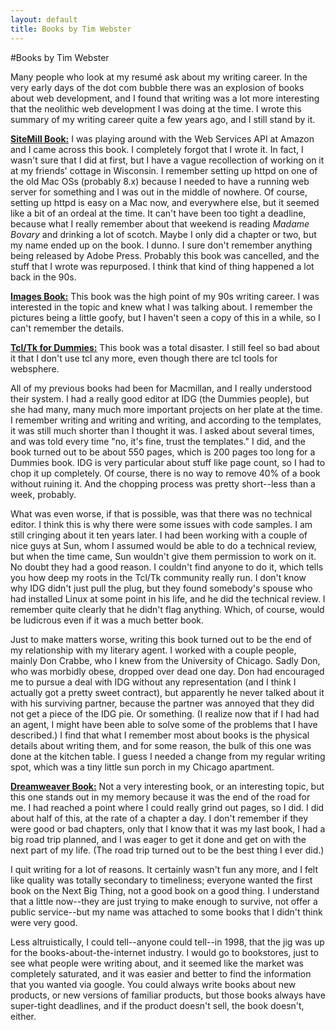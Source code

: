 ```yaml
---
layout: default
title: Books by Tim Webster
---
```

#Books by Tim Webster

<div markdown = "1" id = "books">
Many people who look at my resumé ask about my writing career. In the very early days of the dot com bubble there was an explosion of books about web development, and I found that writing was a lot more interesting that the neolithic web development I was doing at the time. I wrote this summary of my writing career quite a few years ago, and I still stand by it.

[**SiteMill Book:**](http://www.amazon.com/o/ASIN/156830319X/105-1018279-2064405?SubscriptionId=18KH0TE66DJMX9TMF1R2)
I was playing around with the Web Services API at Amazon and I came
across this book. I completely forgot that I wrote it. In fact, I wasn&apos;t
sure that I did at first, but I have a vague recollection of working on
it at my friends&apos; cottage in Wisconsin. I remember setting up httpd on
one of the old Mac OSs (probably 8.x) because I needed to have a running
web server for something and I was out in the middle of nowhere. Of
course, setting up httpd is easy on a Mac now, and everywhere else, but
it seemed like a bit of an ordeal at the time. It can&apos;t have been too
tight a deadline, because what I really remember about that weekend is
reading *Madame Bovary* and drinking a lot of scotch. Maybe I only did a
chapter or two, but my name ended up on the book. I dunno. I sure don&apos;t
remember anything being released by Adobe Press. Probably this book was
cancelled, and the stuff that I wrote was repurposed. I think that kind
of thing happened a lot back in the 90s.

[**Images
Book:**](http://www.amazon.com/Web-Designers-Guide-Graphics-Jpeg/dp/1568303637/ref=sr_1_1?ie=UTF8&s=books&qid=1210131067&sr=1-1)
This book was the high point of my 90s writing career. I was interested
in the topic and knew what I was talking about. I remember the pictures
being a little goofy, but I haven&apos;t seen a copy of this in a while, so I
can&apos;t remember the details.

[**Tcl/Tk for
Dummies:**](http://www.amazon.com/TCL-TK-Dummies-Tim-Webster/dp/0764501526/ref=sr_1_5?ie=UTF8&s=books&qid=1210126556&sr=1-5)
This book was a total disaster. I still feel so bad about it that I don&apos;t use
tcl any more, even though there are tcl tools for websphere.

All of my previous books had been for Macmillan, and I really understood
their system. I had a really good editor at IDG (the Dummies people),
but she had many, many much more important projects on her plate at the
time. I remember writing and writing and writing, and according to the
templates, it was still much shorter than I thought it was. I asked
about several times, and was told every time "no, it&apos;s fine, trust the
templates." I did, and the book turned out to be about 550 pages, which
is 200 pages too long for a Dummies book. IDG is very particular about
stuff like page count, so I had to chop it up completely. Of course,
there is no way to remove 40% of a book without ruining it. And the
chopping process was pretty short--less than a week, probably.

What was even worse, if that is possible, was that there was no
technical editor. I think this is why there were some issues with code
samples. I am still cringing about it ten years later. I had been
working with a couple of nice guys at Sun, whom I assumed would be able
to do a technical review, but when the time came, Sun wouldn&apos;t give them
permission to work on it. No doubt they had a good reason. I couldn&apos;t
find anyone to do it, which tells you how deep my roots in the Tcl/Tk
community really run. I don&apos;t know why IDG didn&apos;t just pull the plug,
but they found somebody&apos;s spouse who had installed Linux at some point
in his life, and he did the technical review. I remember quite clearly
that he didn&apos;t flag anything. Which, of course, would be ludicrous even
if it was a much better book.

Just to make matters worse, writing this book turned out to be the end
of my relationship with my literary agent. I worked with a couple
people, mainly Don Crabbe, who I knew from the University of Chicago.
Sadly Don, who was morbidly obese, dropped over dead one day. Don had
encouraged me to pursue a deal with IDG without any representation (and
I think I actually got a pretty sweet contract), but apparently he never
talked about it with his surviving partner, because the partner was
annoyed that they did not get a piece of the IDG pie. Or something. (I
realize now that if I had had an agent, I might have been able to solve
some of the problems that I have described.) I find that what I remember
most about books is the physical details about writing them, and for
some reason, the bulk of this one was done at the kitchen table. I guess
I needed a change from my regular writing spot, which was a tiny little
sun porch in my Chicago apartment.

**[Dreamweaver
Book:](http://www.amazon.com/Using-Macromedia-Dreamweaver-Rick-Darnell/dp/B00007FYEG/ref=sr_1_11?ie=UTF8&s=books&qid=1210129728&sr=1-11)**
Not a very interesting book, or an interesting topic, but this one stands
out in my memory because it was the end of the road for me. I had
reached a point where I could really grind out pages, so I did. I did
about half of this, at the rate of a chapter a day. I don&apos;t remember if
they were good or bad chapters, only that I know that it was my last
book, I had a big road trip planned, and I was eager to get it done and
get on with the next part of my life. (The road trip turned out to be
the best thing I ever did.)

I quit writing for a lot of reasons. It certainly wasn&apos;t fun any more,
and I felt like quality was totally secondary to timeliness; everyone
wanted the first book on the Next Big Thing, not a good book on a good
thing. I understand that a little now--they are just trying to make
enough to survive, not offer a public service--but my name was attached
to some books that I didn&apos;t think were very good.

Less altruistically, I could tell--anyone could tell--in 1998, that the
jig was up for the books-about-the-internet industry. I would go to
bookstores, just to see what people were writing about, and it seemed
like the market was completely saturated, and it was easier and better
to find the information that you wanted via google. You could always
write books about new products, or new versions of familiar products,
but those books always have super-tight deadlines, and if the product
doesn&apos;t sell, the book doesn&apos;t, either.
</div>
